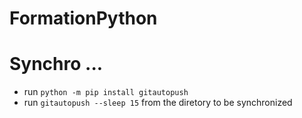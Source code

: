 # FormationPython

# Synchro ...

+ run `python -m pip install gitautopush`
+ run `gitautopush --sleep 15` from the diretory to be synchronized